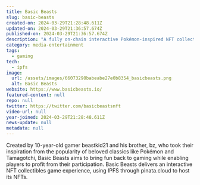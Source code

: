 ```yaml
---
title: Basic Beasts
slug: basic-beasts
created-on: 2024-03-29T21:28:48.611Z
updated-on: 2024-03-29T21:36:57.674Z
published-on: 2024-03-29T21:36:57.674Z
description: "A fully on-chain interactive Pokémon-inspired NFT collectibles game."
category: media-entertainment
tags:
  - gaming
tech:
  - ipfs
image:
  url: /assets/images/66073290babeabe27e0b8354_basicbeasts.png
  alt: Basic Beasts
website: https://www.basicbeasts.io/
featured-content: null
repo: null
twitter: https://twitter.com/basicbeastsnft
video-url: null
year-joined: 2024-03-29T21:28:48.611Z
news-update: null
metadata: null
---
```


Created by 10-year-old gamer beastkid21 and his brother, bz, who took their inspiration from the popularity of beloved classics like Pokémon and Tamagotchi, Basic Beasts aims to bring fun back to gaming while enabling players to profit from their participation. Basic Beasts delivers an interactive NFT collectibles game experience, using IPFS through pinata.cloud to host its NFTs.
